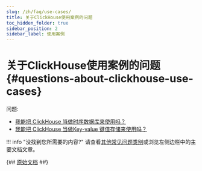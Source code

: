 ```yaml
---
slug: /zh/faq/use-cases/
title: 关于ClickHouse使用案例的问题
toc_hidden_folder: true
sidebar_position: 2
sidebar_label: 使用案例
---
```


# 关于ClickHouse使用案例的问题 {#questions-about-clickhouse-use-cases}

问题:

-   [我能把 ClickHouse 当做时序数据库来使用吗？](../../faq/use-cases/time-series.md)
-   [我能把 ClickHouse 当做Key-value 键值存储来使用吗？](../../faq/use-cases/key-value.md)

!!! info "没找到您所需要的内容?"
    请查看[其他常见问题类别](../../faq/)或浏览左侧边栏中的主要文档文章。

{## [原始文档](https://clickhouse.com/docs/en/faq/use-cases/) ##}
